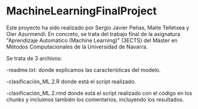 # MachineLearningFinalProject
Este proyecto ha sido realizado por Sergio Javier Peñas, Maite Telletxea y Oier Azurmendi. 
En concreto, se trata del trabajo final de la asignatura "Aprendizaje Automático (Machine Learning)" (3ECTS) del Máster en Métodos Computacionales de la Universidad de Navarra. 

Se trata de 3 archivos: 

-readme.txt: donde explicamos las características del modelo.

-clasificación_ML.2.R donde está el script realizado.

-clasificación_ML.2.rmd donde está el script realizado con el código en los chunks y incluimos también los comentarios, incluyendo los resultados.

